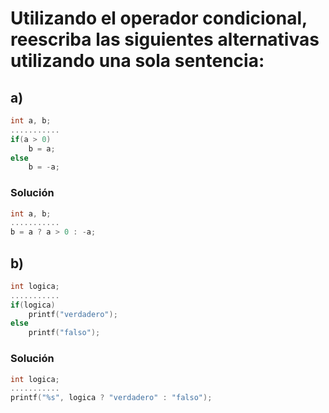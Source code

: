 # Utilizando el operador condicional, reescriba las siguientes alternativas utilizando una sola sentencia:

## a)

```c
int a, b;
...........
if(a > 0)
    b = a;
else
    b = -a;
```

### Solución

```c
int a, b;
...........
b = a ? a > 0 : -a;
```

## b)

```c
int logica;
...........
if(logica)
    printf("verdadero");
else
    printf("falso");
```

### Solución

```c
int logica;
...........
printf("%s", logica ? "verdadero" : "falso");
```
